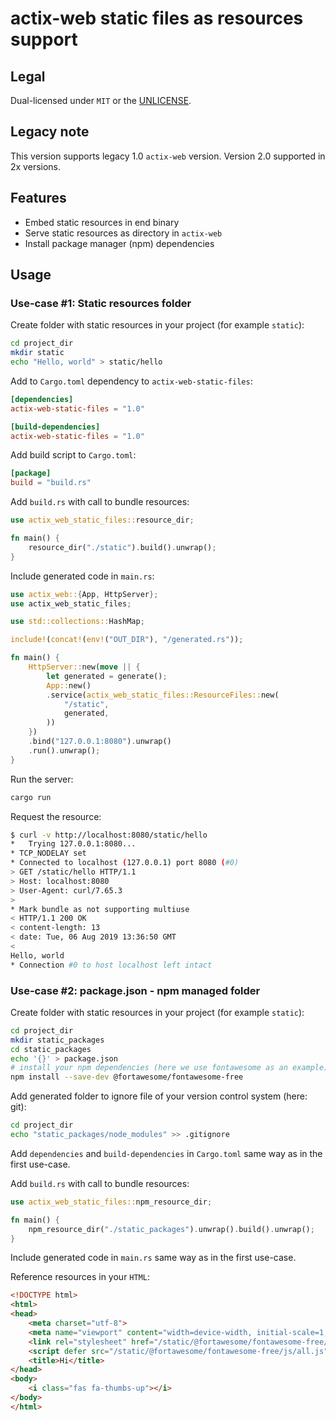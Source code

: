 # actix-web static files as resources support

## Legal

Dual-licensed under `MIT` or the [UNLICENSE](http://unlicense.org/).

## Legacy note

This version supports legacy 1.0 `actix-web` version. Version 2.0 supported in 2x versions.

## Features

- Embed static resources in end binary
- Serve static resources as directory in `actix-web`
- Install package manager (npm) dependencies

## Usage

### Use-case #1: Static resources folder

Create folder with static resources in your project (for example `static`):

```bash
cd project_dir
mkdir static
echo "Hello, world" > static/hello
```

Add to `Cargo.toml` dependency to `actix-web-static-files`:

```toml
[dependencies]
actix-web-static-files = "1.0"

[build-dependencies]
actix-web-static-files = "1.0"
```

Add build script to `Cargo.toml`:

```toml
[package]
build = "build.rs"
```

Add `build.rs` with call to bundle resources:

```rust
use actix_web_static_files::resource_dir;

fn main() {
    resource_dir("./static").build().unwrap();
}
```

Include generated code in `main.rs`:

```rust
use actix_web::{App, HttpServer};
use actix_web_static_files;

use std::collections::HashMap;

include!(concat!(env!("OUT_DIR"), "/generated.rs"));

fn main() {
    HttpServer::new(move || {
        let generated = generate();
        App::new()
        .service(actix_web_static_files::ResourceFiles::new(
            "/static",
            generated,
        ))
    })
    .bind("127.0.0.1:8080").unwrap()
    .run().unwrap();
}
```

Run the server:

```bash
cargo run
```

Request the resource:

```bash
$ curl -v http://localhost:8080/static/hello
*   Trying 127.0.0.1:8080...
* TCP_NODELAY set
* Connected to localhost (127.0.0.1) port 8080 (#0)
> GET /static/hello HTTP/1.1
> Host: localhost:8080
> User-Agent: curl/7.65.3
>
* Mark bundle as not supporting multiuse
< HTTP/1.1 200 OK
< content-length: 13
< date: Tue, 06 Aug 2019 13:36:50 GMT
<
Hello, world
* Connection #0 to host localhost left intact
```

### Use-case #2: package.json - npm managed folder

Create folder with static resources in your project (for example `static`):

```bash
cd project_dir
mkdir static_packages
cd static_packages
echo '{}' > package.json
# install your npm dependencies (here we use fontawesome as an example)
npm install --save-dev @fortawesome/fontawesome-free
```

Add generated folder to ignore file of your version control system (here: git):

```bash
cd project_dir
echo "static_packages/node_modules" >> .gitignore
```

Add `dependencies` and `build-dependencies` in `Cargo.toml` same way as in the first use-case.

Add `build.rs` with call to bundle resources:

```rust
use actix_web_static_files::npm_resource_dir;

fn main() {
    npm_resource_dir("./static_packages").unwrap().build().unwrap();
}
```

Include generated code in `main.rs` same way as in the first use-case.

Reference resources in your `HTML`:

```html
<!DOCTYPE html>
<html>
<head>
    <meta charset="utf-8">
    <meta name="viewport" content="width=device-width, initial-scale=1, shrink-to-fit=no">
    <link rel="stylesheet" href="/static/@fortawesome/fontawesome-free/css/all.css">
    <script defer src="/static/@fortawesome/fontawesome-free/js/all.js"></script>
    <title>Hi</title>
</head>
<body>
    <i class="fas fa-thumbs-up"></i>
</body>
</html>
```
